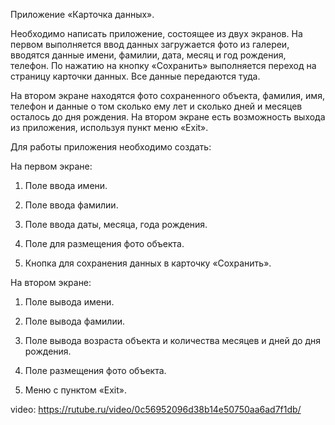 Приложение «Карточка данных».

Необходимо написать приложение, состоящее из двух экранов. На первом выполняется ввод данных загружается фото из галереи, вводятся данные имени, фамилии, дата, месяц и год рождения, телефон.  По нажатию на кнопку «Сохранить» выполняется переход на страницу карточки данных. Все данные передаются туда.

На втором экране находятся фото сохраненного объекта, фамилия, имя, телефон и данные о том сколько ему лет и сколько дней и месяцев осталось до дня рождения. На втором экране есть возможность выхода из приложения, используя пункт меню «Exit».

Для работы приложения необходимо создать:

На первом экране:

1. Поле ввода имени.

2. Поле ввода фамилии.

3. Поле ввода даты, месяца, года рождения.

4. Поле для размещения фото объекта.

5. Кнопка для сохранения данных в карточку «Сохранить».

На втором экране:

1. Поле вывода имени.

2. Поле вывода фамилии.

3. Поле вывода возраста объекта и количества месяцев и дней до дня рождения.

4. Поле размещения фото объекта.

6. Меню с пунктом «Exit».

video:
https://rutube.ru/video/0c56952096d38b14e50750aa6ad7f1db/